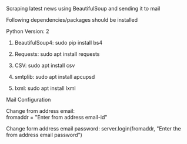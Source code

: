 Scraping latest news using BeautifulSoup and sending it to mail

Following dependencies/packages should be installed

Python Version: 2


1) BeautifulSoup4: 
  sudo pip install bs4

2) Requests: 
  sudo apt install requests


3) CSV: 
  sudo apt install csv


4) smtplib: 
  sudo apt install apcupsd


5) lxml: 
  sudo apt install lxml


Mail Configuration

Change from address email:  
fromaddr = "Enter from address email-id"

Change form address email password: 
server.login(fromaddr, "Enter the from address email password")

